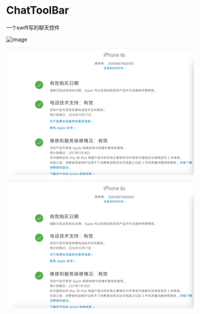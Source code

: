 # ChatToolBar
一个swift写的聊天控件

![image](http://github.com/Boss-XP/ChatToolBar/master/images/iphone6s.png)

![image](https://github.com/Boss-XP/ChatToolBar/blob/master/images/iphone6s.png?raw=true)

![image](https://github.com/Boss-XP/ChatToolBar/blob/master/images/iphone6s.png)
